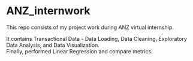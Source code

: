# ANZ_internwork

This repo consists of my project work during ANZ virtual internship.

It contains Transactional Data - Data Loading, Data Cleaning, Exploratory Data Analysis, and Data Visualization.</br>
Finally, performed Linear Regression and compare metrics.
